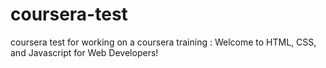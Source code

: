 # coursera-test
coursera test for working on a coursera training : Welcome to HTML, CSS, and Javascript for Web Developers!

